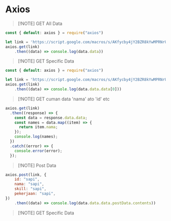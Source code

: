 # Axios

> [!NOTE] GET All Data


```js
const { default: axios } = require("axios")

let link = 'https://script.google.com/macros/s/AKfycby4jY2BZR8kYwMPRNrUGraEYdloM-rFNaCRkD2M3t34jnKCcj_t5iUmpXzybEedeRW6Sg/exec'
axios.get(link)
    .then((data) => console.log(data.data))
```

> [!NOTE] GET Specific Data

```js
const { default: axios } = require("axios")

let link = 'https://script.google.com/macros/s/AKfycby4jY2BZR8kYwMPRNrUGraEYdloM-rFNaCRkD2M3t34jnKCcj_t5iUmpXzybEedeRW6Sg/exec'
axios.get(link)
    .then((data) => console.log(data.data.data[0]))
```

> [!NOTE] GET cuman data 'nama' ato 'id' etc

```js
axios.get(link)
  .then((response) => {
    const data = response.data.data;
    const names = data.map((item) => {
      return item.nama;
    });
    console.log(names);
  })
  .catch((error) => {
    console.error(error);
  });
```

> [!NOTE] Post Data

```js
axios.post(link, {
    id: "sapi",
    nama: "sapi",
    skill: "sapi",
    pekerjaan: "sapi",
})
    .then((data) => console.log(data.data.data.postData.contents))
```
> [!NOTE] GET Specific Data


